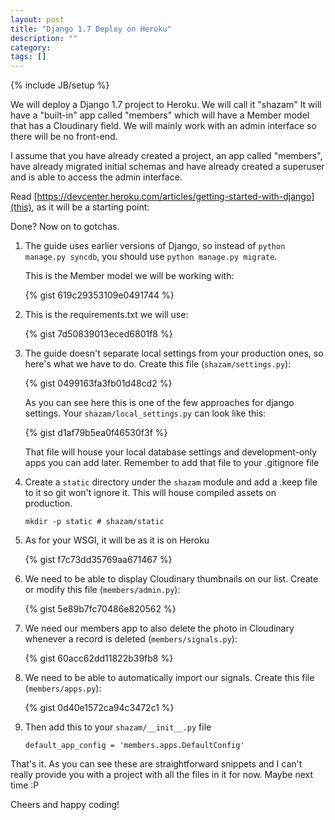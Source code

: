 ```yaml
---
layout: post
title: "Django 1.7 Deploy on Heroku"
description: ""
category:
tags: []
---
```

{% include JB/setup %}

We will deploy a Django 1.7 project to Heroku. We will call it "shazam" It will have a "built-in" app called "members" which
will have a Member model that has a Cloudinary field. We will mainly work with an admin
interface so there will be no front-end.

I assume that you have already created a project, an app called "members", have already migrated initial schemas
and have already created a superuser and is able to access the admin interface.

Read [https://devcenter.heroku.com/articles/getting-started-with-django](this), as it will be a starting point:

Done? Now on to gotchas.

1. The guide uses earlier versions of Django, so instead of `python manage.py syncdb`, you should use `python manage.py migrate`.

    This is the Member model we will be working with:
    
    {% gist 619c29353109e0491744 %}

2. This is the requirements.txt we will use:

    {% gist 7d50839013eced6801f8 %}

3. The guide doesn't separate local settings from your production ones, so here's what we have to do. Create this file (`shazam/settings.py`):

    {% gist 0499163fa3fb01d48cd2 %}

    As you can see here this is one of the few approaches for django settings. Your `shazam/local_settings.py` can look like this:

    {% gist d1af79b5ea0f46530f3f %}

    That file will house your local database settings and development-only apps you can add later. Remember to add
    that file to your .gitignore file

4. Create a `static` directory under the `shazam` module and add a .keep file to it so git won't ignore it. This will house compiled assets on production.

    `mkdir -p static # shazam/static`

5. As for your WSGI, it will be as it is on Heroku

    {% gist f7c73dd35769aa671467 %}

6. We need to be able to display Cloudinary thumbnails on our list. Create or modify this file (`members/admin.py`):

    {% gist 5e89b7fc70486e820562 %}

7. We need our members app to also delete the photo in Cloudinary whenever a record is deleted (`members/signals.py`):

    {% gist 60acc62dd11822b39fb8 %}

8. We need to be able to automatically import our signals. Create this file (`members/apps.py`):

    {% gist 0d40e1572ca94c3472c1 %}

9. Then add this to your `shazam/__init__.py` file

    `default_app_config = 'members.apps.DefaultConfig'`

That's it. As you can see these are straightforward snippets and I can't really provide you with a project
with all the files in it for now. Maybe next time :P

Cheers and happy coding!